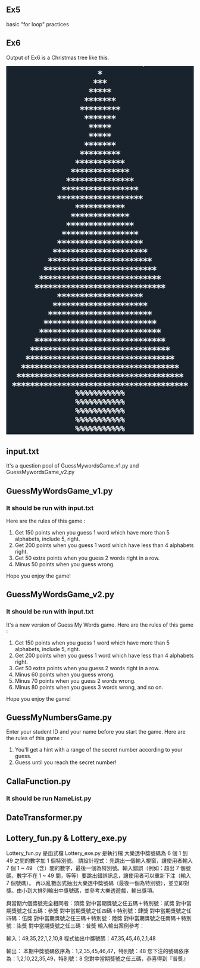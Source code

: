 ## Ex5
basic "for loop" practices

## Ex6
Output of Ex6 is a Christmas tree like this.

![alt 文字](https://github.com/Charlotte5849/Charlotte2022/blob/Python/Christmastree.png "Merry Christmas!")

## input.txt
It's a question pool of GuessMywordsGame_v1.py and GuessMywordsGame_v2.py

## GuessMyWordsGame_v1.py
### It should be run with input.txt
Here are the rules of this game :

1. Get 150 points when you guess 1 word which have more than 5 alphabets, include 5, right.
2. Get 200 points when you guess 1 word which have less than 4 alphabets right.
3. Get 50 extra points when you guess 2 words right in a row.
4. Minus 50 points when you guess wrong.

Hope you enjoy the game!

## GuessMyWordsGame_v2.py
### It should be run with input.txt
It's a new version of Guess My Words game.
Here are the rules of this game :

1. Get 150 points when you guess 1 word which have more than 5 alphabets, include 5, right.
2. Get 200 points when you guess 1 word which have less than 4 alphabets right.
3. Get 50 extra points when you guess 2 words right in a row.
4. Minus 60 points when you guess wrong.
5. Minus 70 points when you guess 2 words wrong. 
6. Minus 80 points when you guess 3 words wrong, and so on.

Hope you enjoy the game!

## GuessMyNumbersGame.py
Enter your student ID and your name before you start the game.
Here are the rules of this game :
1. You'll get a hint with a range of the secret number according to your guess.
2. Guess until you reach the secret number!

## CallaFunction.py
### It should be run NameList.py

## DateTransformer.py

## Lottery_fun.py & Lottery_exe.py
Lottery_fun.py 是函式檔
Lottery_exe.py 是執行檔
大樂透中獎號碼為 6 個 1 到 49 之間的數字加 1 個特別號。
請設計程式：先跳出一個輸入視窗，讓使用者輸入 7 個 1 ~ 49 （含）間的數字，最後一個為特別號。輸入錯誤（例如：超出 7 個號碼，數字不在 1 ~ 49 間，等等）要跳出錯誤訊息，讓使用者可以重新下注（輸入 7 個號碼）。
再以亂數函式抽出大樂透中獎號碼（最後一個為特別號），並立即對獎。由小到大排列輸出中獎號碼，並參考大樂透遊戲，輸出獎項。

與當期六個獎號完全相同者：頭獎
對中當期獎號之任五碼＋特別號：貳獎
對中當期獎號之任五碼：參獎
對中當期獎號之任四碼＋特別號：肆獎
對中當期獎號之任四碼：伍獎
對中當期獎號之任三碼＋特別號：陸獎
對中當期獎號之任兩碼＋特別號：柒獎
對中當期獎號之任三碼：普獎
輸入輸出案例參考：

輸入：49,35,22,1,2,10,8
程式抽出中獎號碼：47,35,45,46,2,1,48

輸出：
本期中獎號碼依序為：1,2,35,45,46,47，特別號：48
您下注的號碼依序為：1,2,10,22,35,49，特別號：8
您對中當期獎號之任三碼，恭喜得到『普獎』
